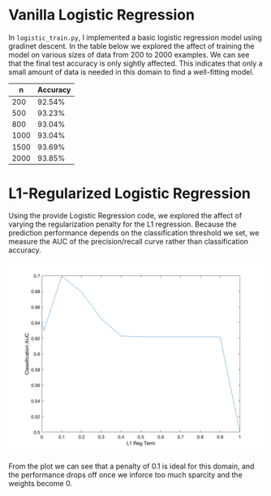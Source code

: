 # Vanilla Logistic Regression

In `logistic_train.py`, I implemented a basic logistic regression model using gradinet descent. In the table below we explored the affect of training the model on various sizes of data from 200 to 2000 examples. We can see that the final test accuracy is only sightly affected. This indicates that only a small amount of data is needed in this domain to find a well-fitting model.

| n    | Accuracy |
| ---- | -------- |
| 200  | 92.54%   |
| 500  | 93.23%   |
| 800  | 93.04%   |
| 1000 | 93.04%   |
| 1500 | 93.69%   |
| 2000 | 93.85%   |

# L1-Regularized Logistic Regression

Using the provide Logistic Regression code, we explored the affect of varying the regularization penalty for the L1 regression. Because the prediction performance depends on the classification threshold we set, we measure the AUC of the precision/recall curve rather than classification accuracy.

![L1-reg-plot](L1-reg-plot.png)

From the plot we can see that a penalty of 0.1 is ideal for this domain, and the performance drops off once we inforce too much sparcity and the weights become 0.